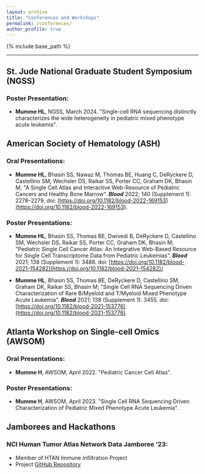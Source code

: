 ```yaml
---
layout: archive
title: "Conferences and Workshops"
permalink: /conferences/
author_profile: true
---
```


{% include base_path %}

----------------

## St. Jude National Graduate Student Symposium (NGSS)
### Poster Presentation:
* **Mumme HL**, NGSS, March 2024. "Single-cell RNA sequencing distinctly characterizes the wide heterogeneity in pediatric mixed phenotype acute leukemia".

## American Society of Hematology (ASH)
### Oral Presentations:
* **Mumme HL**, Bhasin SS, Nawaz M, Thomas BE, Huang C, DeRyckere D, Castellino SM, Wechsler DS, Raikar SS, Porter CC, Graham DK, Bhasin M; "A Single Cell Atlas and Interactive Web-Resource of Pediatric Cancers and Healthy Bone Marrow". ***Blood*** 2022; 140 (Supplement 1): 2278–2279. doi: [https://doi.org/10.1182/blood-2022-169153](https://doi.org/10.1182/blood-2022-169153).

### Poster Presentations: 
* **Mumme HL**, Bhasin SS, Thomas  BE, Dwivedi B, DeRyckere D, Castellino SM, Wechsler DS, Raikar SS, Porter CC, Graham DK, Bhasin M; "Pediatric Single Cell Cancer Atlas: An Integrative Web-Based Resource for Single Cell Transcriptome Data from Pediatric Leukemias". ***Blood*** 2021; 138 (Supplement 1): 3488. doi: [https://doi.org/10.1182/blood-2021-154282](https://doi.org/10.1182/blood-2021-154282)/

* **Mumme HL**, Bhasin SS, Thomas BE, DeRyckere D, Castellino SM, Graham DK, Raikar SS, Bhasin M; "Single Cell RNA Sequencing Driven Characterization of Rare B/Myeloid and T/Myeloid Mixed Phenotype Acute Leukemia". ***Blood*** 2021; 138 (Supplement 1): 3455. doi: [https://doi.org/10.1182/blood-2021-153776](https://doi.org/10.1182/blood-2021-153776).

## Atlanta Workshop on Single-cell Omics (AWSOM)

### Oral Presentations:
* **Mumme H**, AWSOM, April 2022. "Pediatric Cancer Cell Atlas".

### Poster Presentations:
* **Mumme H**, AWSOM, April 2023. "Single Cell RNA Sequencing
Driven Characterization of Pediatric Mixed Phenotype Acute Leukemia".

## Jamborees and Hackathons
### NCI Human Tumor Atlas Network Data Jamboree '23:
- Member of HTAN Immune Infiltration Project
- Project [GitHub Repository](https://github.com/NCI-HTAN-Jamborees/Immune-infiltration)
